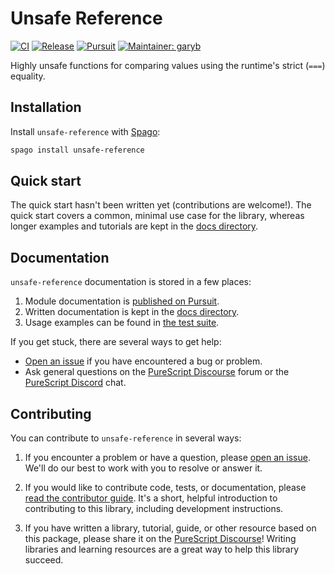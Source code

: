 # Unsafe Reference

[![CI](https://github.com/purescript-contrib/purescript-unsafe-reference/workflows/CI/badge.svg?branch=main)](https://github.com/purescript-contrib/purescript-unsafe-reference/actions?query=workflow%3ACI+branch%3Amain)
[![Release](https://img.shields.io/github/release/purescript-contrib/purescript-unsafe-reference.svg)](https://github.com/purescript-contrib/purescript-unsafe-reference/releases)
[![Pursuit](https://pursuit.purescript.org/packages/purescript-unsafe-reference/badge)](https://pursuit.purescript.org/packages/purescript-unsafe-reference)
[![Maintainer: garyb](https://img.shields.io/badge/maintainer-garyb-teal.svg)](https://github.com/garyb)

Highly unsafe functions for comparing values using the runtime's strict (`===`) equality.

## Installation

Install `unsafe-reference` with [Spago](https://github.com/purescript/spago):

```sh
spago install unsafe-reference
```

## Quick start

The quick start hasn't been written yet (contributions are welcome!). The quick start covers a common, minimal use case for the library, whereas longer examples and tutorials are kept in the [docs directory](./docs).

## Documentation

`unsafe-reference` documentation is stored in a few places:

1. Module documentation is [published on Pursuit](https://pursuit.purescript.org/packages/purescript-unsafe-reference).
2. Written documentation is kept in the [docs directory](./docs).
3. Usage examples can be found in [the test suite](./test).

If you get stuck, there are several ways to get help:

- [Open an issue](https://github.com/purescript-contrib/purescript-unsafe-reference/issues) if you have encountered a bug or problem.
- Ask general questions on the [PureScript Discourse](https://discourse.purescript.org) forum or the [PureScript Discord](https://purescript.org/chat) chat.

## Contributing

You can contribute to `unsafe-reference` in several ways:

1. If you encounter a problem or have a question, please [open an issue](https://github.com/purescript-contrib/purescript-unsafe-reference/issues). We'll do our best to work with you to resolve or answer it.

2. If you would like to contribute code, tests, or documentation, please [read the contributor guide](./CONTRIBUTING.md). It's a short, helpful introduction to contributing to this library, including development instructions.

3. If you have written a library, tutorial, guide, or other resource based on this package, please share it on the [PureScript Discourse](https://discourse.purescript.org)! Writing libraries and learning resources are a great way to help this library succeed.

